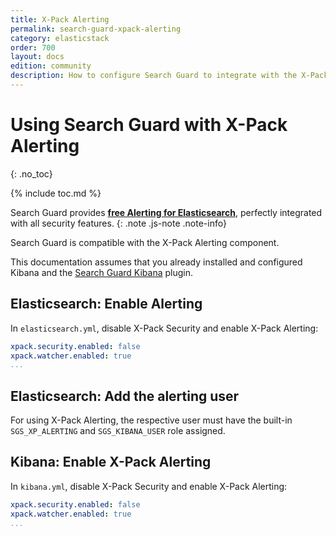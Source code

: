 ```yaml
---
title: X-Pack Alerting
permalink: search-guard-xpack-alerting
category: elasticstack
order: 700
layout: docs
edition: community
description: How to configure Search Guard to integrate with the X-Pack Alerting for Elasticsearch
---
```

<!---
Copyright 2022 floragunn GmbH
-->
# Using Search Guard with X-Pack Alerting
{: .no_toc}

{% include toc.md %}

Search Guard provides [**free Alerting for Elasticsearch**](elasticsearch-alerting-getting-started), perfectly integrated with all security features.
{: .note .js-note .note-info}


Search Guard is compatible with the X-Pack Alerting component. 

This documentation assumes that you already installed and configured Kibana and the [Search Guard Kibana](../_docs_kibana/kibana_installation.md) plugin.

## Elasticsearch: Enable Alerting

In `elasticsearch.yml`, disable X-Pack Security and enable X-Pack Alerting:

```yaml
xpack.security.enabled: false
xpack.watcher.enabled: true
...
```

## Elasticsearch: Add the alerting user

For using X-Pack Alerting, the respective user must have the built-in `SGS_XP_ALERTING` and `SGS_KIBANA_USER` role assigned.
      
## Kibana: Enable X-Pack Alerting

In `kibana.yml`, disable X-Pack Security and enable X-Pack Alerting:


```yaml
xpack.security.enabled: false
xpack.watcher.enabled: true
...
```
